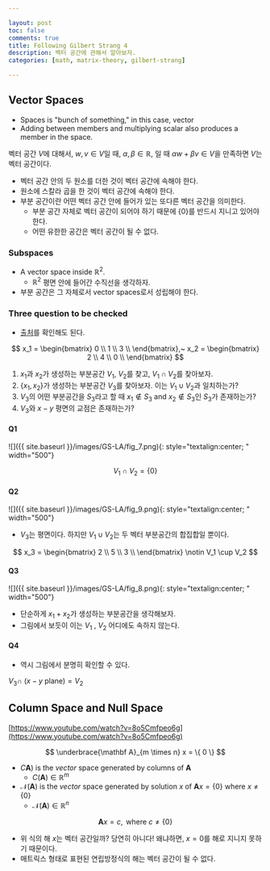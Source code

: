 ```yaml
---

layout: post
toc: false
comments: true
title: Following Gilbert Strang 4
description: 벡터 공간에 관해서 알아보자. 
categories: [math, matrix-theory, gilbert-strang]

---
```


## Vector Spaces 

- Spaces is "bunch of something," in this case, vector 
- Adding between members and multiplying scalar also produces a member in the space. 

벡터 공간 $V$에 대해서, $w, v \in V$일 때, $\alpha, \beta \in \mathbb R$, 일 때 $\alpha w + \beta v \in V$을 만족하면 $V$는 벡터 공간이다. 

- 벡터 공간 안의 두 원소를 더한 것이 벡터 공간에 속해야 한다. 
- 원소에 스칼라 곱을 한 것이 벡터 공간에 속해야 한다. 
- 부분 공간이란 어떤 벡터 공간 안에 들어가 있는 또다른 벡터 공간을 의미한다. 
	- 부분 공간 자체로 벡터 공간이 되어야 하기 때문에 $\{ 0 \}$를 반드시 지니고 있어야 한다. 
	- 어떤 유한한 공간은 벡터 공간이 될 수 없다. 

### Subspaces 

- A vector space inside $\mathbb R^2$. 
	- $\mathbb R^2$ 평면 안에 들어간 수직선을 생각하자. 
- 부분 공간은 그 자체로서 vector spaces로서 성립해야 한다. 

### Three question to be checked 

- [출처](https://www.youtube.com/watch?v=QQpvGlF_1Qo)를 확인해도 된다. 

$$
x_1 = 
\begin{bmatrix}
0 \\
1 \\
3 \\
\end{bmatrix},~ 
x_2 = 
\begin{bmatrix}
2 \\
4 \\
0 \\
\end{bmatrix}
$$

1. $x_1$과 $x_2$가 생성하는 부분공간 $V_1$, $V_2$를 찾고, $V_1 \cap V_2$를 찾아보자. 
2. $\{ x_1, x_2 \}$가 생성하는 부분공간 $V_3$를 찾아보자. 이는 $V_1 \cup V_2$과 일치하는가? 
3. $V_3$의 어떤 부분공간을 $S_3$라고 할 때 $x_1 \notin S_3$ and $x_2 \notin S_3$인 $S_3$가 존재하는가? 
4. $V_3$와 $x-y$ 평면의 교점은 존재하는가? 

#### Q1

![]({{ site.baseurl }}/images/GS-LA/fig_7.png){: style="textalign:center; " width="500"}

$$
V_1 \cap V_2 = \{0\}
$$

#### Q2

![]({{ site.baseurl }}/images/GS-LA/fig_9.png){: style="textalign:center; " width="500"}

- $V_3$는 평면이다. 하지만 $V_1 \cup V_2$는 두 벡터 부분공간의 합집합일 뿐이다. 

$$
x_3 = 
\begin{bmatrix}
2 \\
5 \\
3 \\
\end{bmatrix} \notin V_1 \cup V_2
$$

#### Q3

![]({{ site.baseurl }}/images/GS-LA/fig_8.png){: style="textalign:center; " width="500"}

- 단순하게 $x_1 + x_2$가 생성하는 부분공간을 생각해보자. 
- 그림에서 보듯이 이는 $V_1$ , $V_2$ 어디에도 속하지 않는다. 

#### Q4

- 역시 그림에서 분명히 확인할 수 있다. 

$V_3 \cap$ ($x-y$ plane$) = V_2$

## Column Space and Null Space 

[https://www.youtube.com/watch?v=8o5Cmfpeo6g](https://www.youtube.com/watch?v=8o5Cmfpeo6g)

$$
\underbrace{\mathbf A}_{m \times n} x = \{ 0 \}
$$

- $C\mathbf A)$ is the *vector* space generated by columns of $\mathbf A$
	- $C(\mathbf A) \in \mathbb R^m$ 
- $\mathcal N(\mathbf A)$ is the *vector* space generated by solution $x$ of $\mathbf A x = \{0\}$ where $x \neq {\{} 0 {\}}$
	- $\mathcal N(\mathbf A) \in \mathbb R^n$

$$
{\mathbf A} x = c,\text{~where $c \neq \{ 0 \}$}
$$

- 위 식의 해 $x$는 벡터 공간일까? 당연히 아니다! 왜냐하면, $x =0$를 해로 지니지 못하기 때문이다. 
- 매트릭스 형태로 표현된 연립방정식의 해는 벡터 공간이 될 수 없다. 






<!--stackedit_data:
eyJoaXN0b3J5IjpbMzUzNDM0Nzk3LDUzOTE2NzU1NSw3NzYyMD
A3NzIsMTQ5Njc2NDc1OV19
-->